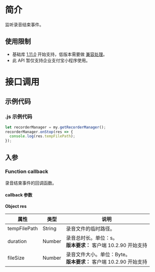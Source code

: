 # 简介

监听录音结束事件。

## 使用限制

- 基础库 [1.11.0](https://opendocs.alipay.com/mini/framework/lib) 开始支持，低版本需要做 [兼容处理](https://docs.alipay.com/mini/framework/compatibility)。
- 此 API 暂仅支持企业支付宝小程序使用。

# 接口调用

## 示例代码

### .js 示例代码

```javascript
let recorderManager = my.getRecorderManager();
recorderManager.onStop(res => {
  console.log(res.tempFilePath);
});
```

## 入参

### Function callback

录音结束事件的回调函数。

#### callback 参数

**Object res**

| **属性**     | **类型** | **说明**            |
| ------------ | -------- | -------------------- |
| tempFilePath | String   | 录音文件的临时路径。 |
| duration | Number   | 录音总时长。单位：s。<br/> **版本要求：** 客户端 10.2.90 开始支持 <br/>|
| fileSize | Number   | 录音文件大小。单位：Byte。<br/> **版本要求：** 客户端 10.2.90 开始支持 <br/> |
